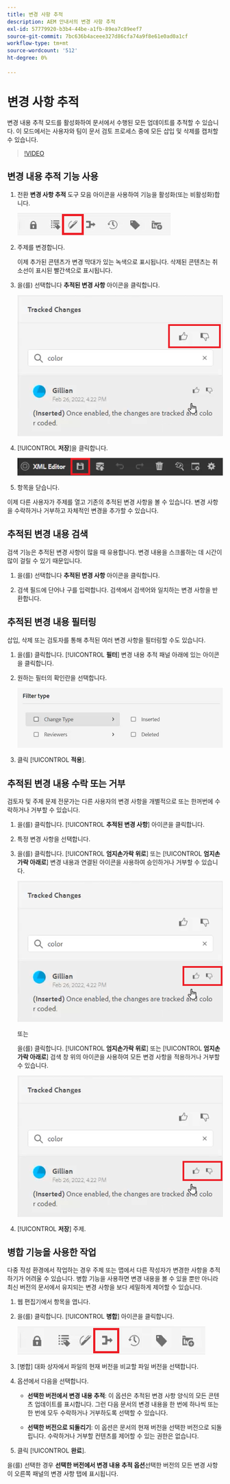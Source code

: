 ```yaml
---
title: 변경 사항 추적
description: AEM 안내서의 변경 사항 추적
exl-id: 57779920-b3b4-44be-a1fb-89ea7c89eef7
source-git-commit: 7bc636b4aceee327d86cfa74a9f8e61e0ad0a1cf
workflow-type: tm+mt
source-wordcount: '512'
ht-degree: 0%

---
```


# 변경 사항 추적

변경 내용 추적 모드를 활성화하여 문서에서 수행된 모든 업데이트를 추적할 수 있습니다. 이 모드에서는 사용자와 팀이 문서 검토 프로세스 중에 모든 삽입 및 삭제를 캡처할 수 있습니다.

>[!VIDEO](https://video.tv.adobe.com/v/342763)

## 변경 내용 추적 기능 사용

1. 전환 **변경 사항 추적** 도구 모음 아이콘을 사용하여 기능을 활성화(또는 비활성화)합니다.

   ![변경 사항 추적](images/lesson-12/track-changes-icon.png)

2. 주제를 변경합니다.

   이제 추가된 콘텐츠가 변경 막대가 있는 녹색으로 표시됩니다. 삭제된 콘텐츠는 취소선이 표시된 빨간색으로 표시됩니다.

3. 을(를) 선택합니다 **추적된 변경 사항** 아이콘을 클릭합니다.

   ![모두 수락/거부](images/lesson-12/accept-reject-all.png)

4. [!UICONTROL **저장**]&#x200B;을 클릭합니다.

   ![저장 아이콘](images/lesson-12/save-icon.png)

5. 항목을 닫습니다.

이제 다른 사용자가 주제를 열고 기존의 추적된 변경 사항을 볼 수 있습니다. 변경 사항을 수락하거나 거부하고 자체적인 변경을 추가할 수 있습니다.

## 추적된 변경 내용 검색

검색 기능은 추적된 변경 사항이 많을 때 유용합니다. 변경 내용을 스크롤하는 데 시간이 많이 걸릴 수 있기 때문입니다.

1. 을(를) 선택합니다 **추적된 변경 사항** 아이콘을 클릭합니다.

2. 검색 필드에 단어나 구를 입력합니다.
검색에서 검색어와 일치하는 변경 사항을 반환합니다.

## 추적된 변경 내용 필터링

삽입, 삭제 또는 검토자를 통해 추적된 여러 변경 사항을 필터링할 수도 있습니다.

1. 을(를) 클릭합니다. [!UICONTROL **필터**] 변경 내용 추적 패널 아래에 있는 아이콘을 클릭합니다.

2. 원하는 필터의 확인란을 선택합니다.

   ![필터 UI](images/lesson-12/filter.png)

3. 클릭 [!UICONTROL **적용**].

## 추적된 변경 내용 수락 또는 거부

검토자 및 주제 문제 전문가는 다른 사용자의 변경 사항을 개별적으로 또는 한꺼번에 수락하거나 거부할 수 있습니다.

1. 을(를) 클릭합니다. [!UICONTROL **추적된 변경 사항**] 아이콘을 클릭합니다.

2. 특정 변경 사항을 선택합니다.

3. 을(를) 클릭합니다. [!UICONTROL **엄지손가락 위로**] 또는 [!UICONTROL **엄지손가락 아래로**] 변경 내용과 연결된 아이콘을 사용하여 승인하거나 거부할 수 있습니다.

   ![단일 UI 수락/거부](images/lesson-12/accept-reject-single.png)

   또는

   을(를) 클릭합니다. [!UICONTROL **엄지손가락 위로**] 또는 [!UICONTROL **엄지손가락 아래로**] 검색 창 위의 아이콘을 사용하여 모든 변경 사항을 적용하거나 거부할 수 있습니다.

   ![단일 UI 수락/거부](images/lesson-12/accept-reject-single.png)

4. [!UICONTROL **저장**] 주제.

## 병합 기능을 사용한 작업

다중 작성 환경에서 작업하는 경우 주제 또는 맵에서 다른 작성자가 변경한 사항을 추적하기가 어려울 수 있습니다. 병합 기능을 사용하면 변경 내용을 볼 수 있을 뿐만 아니라 최신 버전의 문서에서 유지되는 변경 사항을 보다 세밀하게 제어할 수 있습니다.

1. 웹 편집기에서 항목을 엽니다.

2. 을(를) 클릭합니다. [!UICONTROL **병합**] 아이콘을 클릭합니다.

   ![병합 아이콘](images/lesson-12/merge-icon.png)

3. [병합] 대화 상자에서 파일의 현재 버전을 비교할 파일 버전을 선택합니다.

4. 옵션에서 다음을 선택합니다.

   - **선택한 버전에서 변경 내용 추적**: 이 옵션은 추적된 변경 사항 양식의 모든 콘텐츠 업데이트를 표시합니다. 그런 다음 문서의 변경 내용을 한 번에 하나씩 또는 한 번에 모두 수락하거나 거부하도록 선택할 수 있습니다.

   - **선택한 버전으로 되돌리기**: 이 옵션은 문서의 현재 버전을 선택한 버전으로 되돌립니다. 수락하거나 거부할 컨텐츠를 제어할 수 있는 권한은 없습니다.

5. 클릭 [!UICONTROL **완료**].

을(를) 선택한 경우 **선택한 버전에서 변경 내용 추적 옵션**&#x200B;선택한 버전의 모든 변경 사항이 오른쪽 패널의 변경 사항 탭에 표시됩니다.
